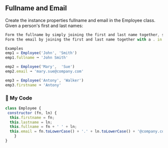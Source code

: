 ## Fullname and Email

Create the instance properties fullname and email in the Employee class. Given a person's first and last names:
```js
Form the fullname by simply joining the first and last name together, separated by a space.
Form the email by joining the first and last name together with a . in between, and follow it with @company.com at the end. Make sure everything is in lowercase.

Examples
emp1 = Employee('John', 'Smith')
emp1.fullname ➞ 'John Smith'

emp2 = Employee('Mary',  'Sue')
emp2.email ➞ 'mary.sue@company.com'

emp3 = Employee('Antony', 'Walker')
emp3.firstname ➞ 'Antony'
```
### :leaves: My Code
```js
class Employee {
 constructor (fn, ln) {
  this.firstname = fn;
  this.lastname = ln;
  this.fullname = fn + ' ' + ln;
  this.email = fn.toLowerCase() + '.' + ln.toLowerCase() + '@company.com'.toLowerCase();
	}
}
```
